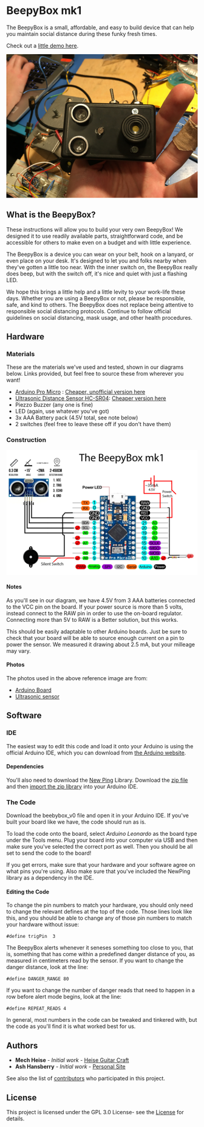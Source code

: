 # BeepyBox mk1

The BeepyBox is a small, affordable, and easy to build device that can help you maintain social distance during these funky fresh times.

Check out a [little demo here](https://drive.google.com/file/d/13kUebmuEdIpTc6xNxbf2VIwbcWEip1sp/view?usp=sharing).

![Beepy Box pic](img/BeepyBox.JPG)

## What is the BeepyBox?

These instructions will allow you to build your very own BeepyBox! We designed it to use readily available parts, straightforward code, and be accessible for others to make even on a budget and with little experience.

The BeepyBox is a device you can wear on your belt, hook on a lanyard, or even place on your desk. It's designed to let you and folks nearby when they've gotten a little too near. With the inner switch on, the BeepyBox really does beep, but with the switch off, it's nice and quiet with just a flashing LED.

We hope this brings a little help and a little levity to your work-life these days. Whether you are using a BeepyBox or not, please be responsible, safe, and kind to others. The BeepyBox does not replace being attentive to responsible social distancing protocols. Continue to follow official guidelines on social distancing, mask usage, and other health procedures.

## Hardware

### Materials

These are the materials we've used and tested, shown in our diagrams below. Links provided, but feel free to source these from wherever you want!

- [Arduino Pro Micro](https://www.sparkfun.com/products/12640) : [Cheaper, unofficial version here](https://www.amazon.com/gp/product/B07FXCTVQP/)
- [Ultrasonic Distance Sensor HC-SR04](https://www.sparkfun.com/products/15569): [Cheaper version here](https://www.amazon.com/gp/product/B01COSN7O6/)
- Piezzo Buzzer (any one is fine)
- LED (again, use whatever you've got)
- 3x AAA Battery pack (4.5V total, see note below)
- 2 switches (feel free to leave these off if you don't have them)

### Construction

![BeepyBox mk1 Hardware Diagram](img/BeepyBox_mk1.jpg)

#### Notes

As you'll see in our diagram, we have 4.5V from 3 AAA batteries connected to the VCC pin on the board. If your power source is more than 5 volts, instead connect to the RAW pin in order to use the on-board regulator. Connecting more than 5V to RAW is a Better solution, but this works.

This should be easily adaptable to other Arduino boards. Just be sure to check that your board will be able to source enough current on a pin to power the sensor. We measured it drawing about 2.5 mA, but your milleage may vary.

#### Photos

The photos used in the above reference image are from:
- [Arduino Board](https://www.amazon.com/OSOYOO-ATmega32U4-arduino-Leonardo-ATmega328/dp/B012FOV17O)
- [Ultrasonic sensor](https://create.arduino.cc/projecthub/abdularbi17/ultrasonic-sensor-hc-sr04-with-arduino-tutorial-327ff6)

## Software

### IDE

The easiest way to edit this code and load it onto your Arduino is using the official Arduino IDE, which you can download from [the Arduino website](https://www.arduino.cc/en/Main/Software).

#### Dependencies

You'll also need to download the [New Ping](https://bitbucket.org/teckel12/arduino-new-ping/wiki/Home) Library. Download the [zip file](https://bitbucket.org/teckel12/arduino-new-ping/downloads/NewPing_v1.9.1.zip) and then [import the zip library](https://www.arduino.cc/en/Guide/Libraries#toc4) into your Arduino IDE.

### The Code

Download the beebybox_v0 file and open it in your Arduino IDE. If you've built your board like we have, the code should run as is.

To load the code onto the board, select _Arduino Leonardo_ as the board type under the Tools menu. Plug your board into your computer via USB and then make sure you've selected the correct port as well. Then you should be all set to send the code to the board!

If you get errors, make sure that your hardware and your software agree on what pins you're using. Also make sure that you've included the NewPing library as a dependency in the IDE.

#### Editing the Code

To change the pin numbers to match your hardware, you should only need to change the relevant defines at the top of the code. Those lines look like this, and you should be able to change any of those pin numbers to match your hardware without issue:
```
#define trigPin  3
```

The BeepyBox alerts whenever it seneses something too close to you, that is, something that has come within a predefined danger distance of you, as measured in centimeters read by the sensor. If you want to change the danger distance, look at the line:

```
#define DANGER_RANGE 80 
```

If you want to change the number of danger reads that need to happen in a row before alert mode begins, look at the line:

```
#define REPEAT_READS 4
```

In general, most numbers in the code can be tweaked and tinkered with, but the code as you'll find it is what worked best for us.

## Authors

- **Mech Heise** - *Initial work* - [Heise Guitar Craft](https://www.instagram.com/heiseguitarcraft/)
- **Ash Hansberry** - *Initial work* - [Personal Site](https://sites.google.com/view/ashley-hansberry/home)

See also the list of [contributors](contributors) who participated in this project.

## License

This project is licensed under the GPL 3.0 License- see the [License](LICENSE) for details.
